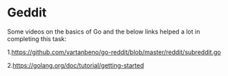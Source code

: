 # Geddit

Some videos on the basics of Go and the below links helped a lot in completing this task: 

1.https://github.com/vartanbeno/go-reddit/blob/master/reddit/subreddit.go

2.https://golang.org/doc/tutorial/getting-started
